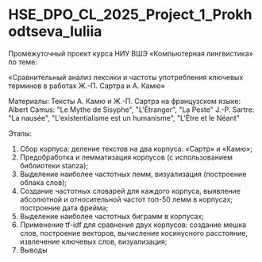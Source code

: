 # HSE_DPO_CL_2025_Project_1_Prokhodtseva_Iuliia

Промежуточный проект курса НИУ ВШЭ «Компьютерная лингвистика» по теме:

«Сравнительный анализ лексики и частоты употребления ключевых терминов в работах Ж.-П. Сартра и А. Камю»


Материалы:
Тексты А. Камю и Ж.-П. Сартра на французском языке: 
Albert Camus: "Le Mythe de Sisyphe", "L'Étranger", "La Peste"
J.-P. Sartre: "La nausée", "L'existentialisme est un humanisme", "L'Être et le Néant"


Этапы: 
1. Сбор корпуса: деление текстов на два корпуса: «Сартр» и «Камю»;
2. Предобработка и лемматизация корпусов (с использованием библиотеки stanza);
3. Выделение наиболее частотных лемм, визуализация (построение облака слов); 
4. Создание частотных словарей для каждого корпуса, выявление абсолютной и относительной частот топ-50 лемм в корпусах; построение дата фрейма;
5. Выделение наиболее частотных биграмм в корпусах;
6. Применение tf-idf для сравнения двух корпусов: создание мешка слов, построение векторов, вычисление косинусного расстояние, извлечение ключевых слов, визуализация;
7. Выводы 
